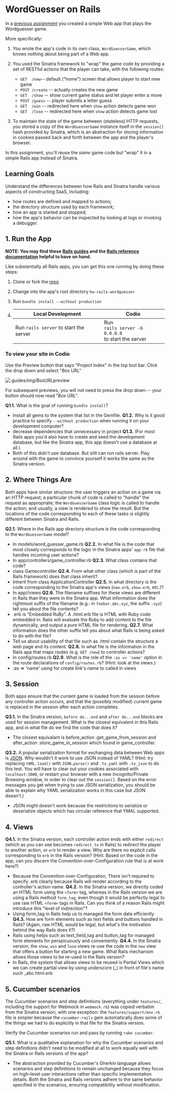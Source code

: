 # WordGuesser on Rails

In a [previous assignment](https://github.com/saasbook/hw-sinatra-saas-wordguesser) you created a simple Web app that plays the Wordguesser game.

More specifically:

1. You wrote the app's code in its own class, `WordGuesserGame`, which knows nothing about being part of a Web app.

2. You used the Sinatra framework to "wrap" the game code by providing a set of RESTful actions that the player can take, with the following routes:

    * `GET  /new`-- default ("home") screen that allows player to start new game
    * `POST /create` -- actually creates the new game
    * `GET  /show` -- show current game status and let player enter a move
    * `POST /guess` -- player submits a letter guess
    * `GET  /win`   -- redirected here when `show` action detects game won
    * `GET  /lose`  -- redirected here when `show` action detects game lost

3. To maintain the state of the game between (stateless) HTTP requests, you stored a copy of the `WordGuesserGame` instance itself in the `session[]` hash provided by Sinatra, which is an abstraction for storing information in cookies passed back and forth between the app and the player's browser.

In this assignment, you'll reuse the *same* game code but "wrap" it in a simple Rails app instead of Sinatra.

## Learning Goals

Understand the differences between how Rails and Sinatra handle various aspects of constructing SaaS, including: 

* how routes are defined and mapped to actions; 
* the directory structure used by each framework;
* how an app is started and stopped; 
* how the app's behavior can be inspected by looking at logs or invoking a debugger. 

## 1. Run the App

**NOTE: You may find these [Rails guides](http://guides.rubyonrails.org/v4.2/) and the [Rails reference documentation](http://api.rubyonrails.org/v4.2.9/) helpful to have on hand.**

Like substantially all Rails apps, you can get this one running by doing these steps:

1. Clone or fork the [repo](https://github.com/saasbook/hw-rails-wordguesser)

2. Change into the app's root directory `hw-rails-wordguesser`

3. Run `bundle install --without production`

4. | Local Development                      	| Codio                                                     	|
    |----------------------------------------	|-----------------------------------------------------------	|
    | Run `rails server` to start the server 	| Run <br>`rails server -b 0.0.0.0`<br> to start the server 	|

### To view your site in Codio
Use the Preview button that says "Project Index" in the top tool bar. Click the drop down and select "Box URL" 

![.guides/img/BoxURLpreview](https://global.codio.com/content/BoxURLpreview.png)

For subsequent previews, you will not need to press the drop down -- your button should now read "Box URL".

**Q1.1.**  What is the goal of running `bundle install`?
- Install all gems to the system that list in the Gemfile.
**Q1.2.**  Why is it good practice to specify `--without production` when running  it on your development computer?
- decrease dependencies that unnecessary in project
**Q1.3.** 
(For most Rails apps you'd also have to create and seed the development database, but like the Sinatra app, this app doesn't use a database at all.)
- Both of this didn't use database. But still can run rails server.
Play around with the game to convince yourself it works the same as the Sinatra version.

## 2. Where Things Are

Both apps have similar structure: the user triggers an action on a game via an HTTP request; a particular chunk of code is called to "handle" the request as appropriate; the `WordGuesserGame` class logic is called to handle the action; and usually, a view is rendered to show the result.  But the locations of the code corresponding to each of these tasks is slightly different between Sinatra and Rails.

**Q2.1.** Where in the Rails app directory structure is the code corresponding to the `WordGuesserGame` model?
- In models/word_guesser_game.rb
**Q2.2.** In what file is the code that most closely corresponds to the  logic in the Sinatra apps' `app.rb` file that handles incoming user actions?
- In app/controllers/game_controlller.rb
**Q2.3.** What class contains that code?
- class Gamecontroller
**Q2.4.** From what other class (which is part of the Rails framework) does that class inherit? 
- Inherit from class ApplicationController 
**Q2.5.** In what directory is the code corresponding to the Sinatra app's views (`new.erb`, `show.erb`, etc.)?  
- In app//views
**Q2.6.** The filename suffixes for these views are different in Rails than they were in the Sinatra app.  What information does the rightmost suffix of the filename  (e.g.: in `foobar.abc.xyz`, the suffix `.xyz`) tell you about the file contents?  
- .erb is "Embedded RuBy". A .html.erb file is HTML with Ruby code embedded in. Rails will evaluate the Ruby to add content to the file dynamically, and output a pure HTML file for rendering.
**Q2.7.** What information does the  other suffix tell you about what Rails is being asked to do with the file?
- Tell us about usability of that file such as .html contain the structure a web page and its content.
**Q2.8.** In what file is the information in the Rails app that maps routes (e.g. `GET /new`)  to controller actions?  
- In config/routes.rb
**Q2.9.** What is the role of the `:as => 'name'` option in the route declarations of `config/routes.rb`?  (Hint: look at the views.)
- :as => 'name' using for create link's name to called in views
## 3. Session

Both apps ensure that the current game is loaded from the session before any controller action occurs, and that the (possibly modified) current game is replaced in the session after each action completes.

**Q3.1.** In the Sinatra version, `before do...end` and `after do...end` blocks are used for session management.  What is the closest equivalent in this Rails app, and in what file do we find the code that does it?
- The closest equivalant is before_action :get_game_from_session and after_action :store_game_in_session which found in game_controller.

**Q3.2.** A popular serialization format for exchanging data between Web apps is [JSON](https://en.wikipedia.org/wiki/JSON).  Why wouldn't it work to use JSON instead of YAML?  (Hint: try replacing `YAML.load()` with `JSON.parse()` and `.to_yaml` with `.to_json` to do this test.  You will have to clear out your cookies associated with `localhost:3000`, or restart your browser with a new Incognito/Private Browsing window, in order to clear out the `session[]`.  Based on the error messages you get when trying to use JSON serialization, you should be able to explain why YAML serialization works in this case but JSON doesn't.)
- JSON might doesn't work because the restrictions to serialize or deserialize objects which has circular reference that YMAL supported.
## 4. Views

**Q4.1.** In the Sinatra version, each controller action ends with either `redirect` (which as you can see becomes `redirect_to` in Rails) to redirect the player to another action, or `erb` to render a view.  Why are there no explicit calls corresponding to `erb` in the Rails version? (Hint: Based on the code in the app, can you discern the Convention-over-Configuration rule that is at work here?)
- Because the Convention-over-Configuration, There isn't required to specify .erb clearly because Rails will render according to the controller's action name.
**Q4.2.** In the Sinatra version, we directly coded an HTML form using the `<form>` tag, whereas in the Rails version we are using a Rails method `form_tag`, even though it would be perfectly legal to use raw HTML `<form>` tags in Rails.  Can you think of a reason Rails might introduce this "level of indirection"?
- Using form_tag in Rails help us to managed the form data efficiently
**Q4.3.** How are form elements such as text fields and buttons handled in Rails?  (Again, raw HTML would be legal, but what's the motivation behind the way Rails does it?)
- Rails using helps such as text_field_tag and button_tag for managed form elements for perspicuously and conveniently.
**Q4.4.** In the Sinatra version, the `show`, `win` and `lose` views re-use the code in the `new` view that offers a button for starting a new game. What Rails mechanism allows those views to be re-used in the Rails version?  
- In Rails, the system that allows views to be reused is Partial Views which we can create partial view by using underscore (_) in front of file's name such _abc.html.erb
## 5. Cucumber scenarios

The Cucumber scenarios and step definitions (everything under `features/`, including the support for Webmock in `webmock.rb`) was copied verbatim from the Sinatra version, with one exception: the `features/support/env.rb` file is simpler because the `cucumber-rails` gem automatically does some of the things we had to do explicitly in that file for the Sinatra version.

Verify the Cucumber scenarios run and pass by running `rake cucumber`.

**Q5.1.** What is a qualitative explanation for why the Cucumber scenarios and step definitions didn't need to be modified at all to work equally well with the Sinatra or Rails versions of the app?
- The abstraction provided by Cucumber's Gherkin language allows scenarios and step definitions to remain unchanged because they focus on high-level user interactions rather than specific implementation details. Both the Sinatra and Rails versions adhere to the same behavior specified in the scenarios, ensuring compatibility without modification.